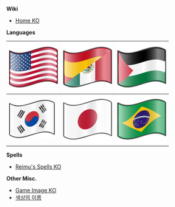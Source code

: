 **Wiki**

* [Home KO](https://github.com/IkuTronHD/Touhou-Kagehakuchuumu---Shadow-Daydream/wiki/Home‐ko‐KR)

**Languages**

| [![en-US](https://github.com/IkuTronHD/Touhou-Kagehakuchuumu---Shadow-Daydream/blob/main/img/Select/Flag_en.svg)](https://github.com/IkuTronHD/Touhou-Kagehakuchuumu---Shadow-Daydream/wiki/Home) | [![es-ES](https://github.com/IkuTronHD/Touhou-Kagehakuchuumu---Shadow-Daydream/blob/main/img/Select/Flag_es.svg)](https://github.com/IkuTronHD/Touhou-Kagehakuchuumu---Shadow-Daydream/wiki/Home‐es‐ES) | [![ar-PS](https://github.com/IkuTronHD/Touhou-Kagehakuchuumu---Shadow-Daydream/blob/main/img/Select/Flag_ar.svg)](https://github.com/IkuTronHD/Touhou-Kagehakuchuumu---Shadow-Daydream/wiki/Home‐ar‐ARB) |
| --- | --- | --- |
| [![ko-KR](https://github.com/IkuTronHD/Touhou-Kagehakuchuumu---Shadow-Daydream/blob/main/img/Select/Flag_ko.svg)](https://github.com/IkuTronHD/Touhou-Kagehakuchuumu---Shadow-Daydream/wiki/Home‐ko‐KR) | [![ja-JP](https://github.com/IkuTronHD/Touhou-Kagehakuchuumu---Shadow-Daydream/blob/main/img/Select/Flag_jp.svg)](https://github.com/IkuTronHD/Touhou-Kagehakuchuumu---Shadow-Daydream/wiki/Home‐ja‐JP) | [![pt-BR](https://github.com/IkuTronHD/Touhou-Kagehakuchuumu---Shadow-Daydream/blob/main/img/Select/Flag_pt-br.svg)](https://github.com/IkuTronHD/Touhou-Kagehakuchuumu---Shadow-Daydream/wiki/Home‐pt‐BR) |

**Spells**
* [Reimu's Spells KO](https://github.com/IkuTronHD/Touhou-Kagehakuchuumu---Shadow-Daydream/wiki/Reimu-Spells‐ko‐KR)

**Other Misc.**
* [Game Image KO](https://github.com/IkuTronHD/Touhou-Kagehakuchuumu---Shadow-Daydream/wiki/Image-Translate‐ko‐KR)
* [색상의 이름](https://github.com/IkuTronHD/Touhou-Kagehakuchuumu---Shadow-Daydream/wiki/Color-Names‐ko‐KR)
